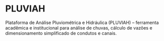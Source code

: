 # PLUVIAH
Plataforma de Análise Pluviométrica e Hidráulica (PLUVIAH) – ferramenta acadêmica e institucional para análise de chuvas, cálculo de vazões e dimensionamento simplificado de condutos e canais.
